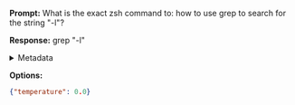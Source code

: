 **Prompt:**
What is the exact zsh command to: how to use grep to search for the string "-l"?

**Response:**
grep "-l"

<details><summary>Metadata</summary>

- Duration: 774 ms
- Datetime: 2023-08-15T15:13:08.988705
- Model: gpt-3.5-turbo-0613

</details>

**Options:**
```json
{"temperature": 0.0}
```

